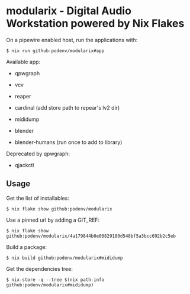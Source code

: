 # modularix - Digital Audio Workstation powered by Nix Flakes

On a pipewire enabled host, run the applications with:

```ShellSession
$ nix run github:podenv/modularix#app
```

Available app:

- qpwgraph
- vcv
- reaper
- cardinal (add store path to repear's lv2 dir)
- mididump

- blender
- blender-humans (run once to add to library)

Deprecated by qpwgraph:
- qjackctl

## Usage

Get the list of installables:

```ShellSession
$ nix flake show github:podenv/modularix
```

Use a pinned url by adding a GIT_REF:

```ShellSession
$ nix flake show github:podenv/modularix/4a179844b0e00829180d548bf5a3bcc692b2c5eb
```

Build a package:

```ShellSession
$ nix build github:podenv/modularix#mididump
```

Get the dependencies tree:

```ShellSession
$ nix-store -q --tree $(nix path-info github:podenv/modularix#mididump)
```
